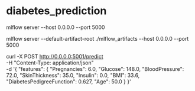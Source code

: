 # diabetes_prediction

mlflow server --host 0.0.0.0 --port 5000

mlflow server --default-artifact-root ./mlflow_artifacts --host 0.0.0.0 --port 5000


curl -X POST http://0.0.0.0:5001/predict \
     -H "Content-Type: application/json" \
     -d '{
           "features": {
             "Pregnancies": 6.0,
             "Glucose": 148.0,
             "BloodPressure": 72.0,
             "SkinThickness": 35.0,
             "Insulin": 0.0,
             "BMI": 33.6,
             "DiabetesPedigreeFunction": 0.627,
             "Age": 50.0
           }
         }'

